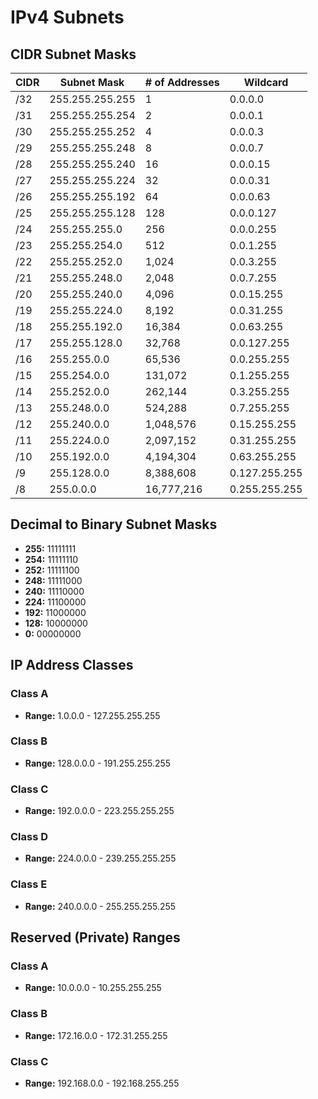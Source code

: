 # IPv4 Subnets

## CIDR Subnet Masks

| CIDR  | Subnet Mask      | # of Addresses | Wildcard     |
|-------|------------------|----------------|--------------|
| /32   | 255.255.255.255  | 1              | 0.0.0.0      |
| /31   | 255.255.255.254  | 2              | 0.0.0.1      |
| /30   | 255.255.255.252  | 4              | 0.0.0.3      |
| /29   | 255.255.255.248  | 8              | 0.0.0.7      |
| /28   | 255.255.255.240  | 16             | 0.0.0.15     |
| /27   | 255.255.255.224  | 32             | 0.0.0.31     |
| /26   | 255.255.255.192  | 64             | 0.0.0.63     |
| /25   | 255.255.255.128  | 128            | 0.0.0.127    |
| /24   | 255.255.255.0    | 256            | 0.0.0.255    |
| /23   | 255.255.254.0    | 512            | 0.0.1.255    |
| /22   | 255.255.252.0    | 1,024          | 0.0.3.255    |
| /21   | 255.255.248.0    | 2,048          | 0.0.7.255    |
| /20   | 255.255.240.0    | 4,096          | 0.0.15.255   |
| /19   | 255.255.224.0    | 8,192          | 0.0.31.255   |
| /18   | 255.255.192.0    | 16,384         | 0.0.63.255   |
| /17   | 255.255.128.0    | 32,768         | 0.0.127.255  |
| /16   | 255.255.0.0      | 65,536         | 0.0.255.255  |
| /15   | 255.254.0.0      | 131,072        | 0.1.255.255  |
| /14   | 255.252.0.0      | 262,144        | 0.3.255.255  |
| /13   | 255.248.0.0      | 524,288        | 0.7.255.255  |
| /12   | 255.240.0.0      | 1,048,576      | 0.15.255.255 |
| /11   | 255.224.0.0      | 2,097,152      | 0.31.255.255 |
| /10   | 255.192.0.0      | 4,194,304      | 0.63.255.255 |
| /9    | 255.128.0.0      | 8,388,608      | 0.127.255.255|
| /8    | 255.0.0.0        | 16,777,216     | 0.255.255.255|

## Decimal to Binary Subnet Masks
- **255:** 11111111
- **254:** 11111110
- **252:** 11111100
- **248:** 11111000
- **240:** 11110000
- **224:** 11100000
- **192:** 11000000
- **128:** 10000000
- **0:**   00000000

## IP Address Classes

### Class A
- **Range:** 1.0.0.0 - 127.255.255.255

### Class B
- **Range:** 128.0.0.0 - 191.255.255.255

### Class C
- **Range:** 192.0.0.0 - 223.255.255.255

### Class D
- **Range:** 224.0.0.0 - 239.255.255.255

### Class E
- **Range:** 240.0.0.0 - 255.255.255.255

## Reserved (Private) Ranges

### Class A
- **Range:** 10.0.0.0 - 10.255.255.255

### Class B
- **Range:** 172.16.0.0 - 172.31.255.255

### Class C
- **Range:** 192.168.0.0 - 192.168.255.255
